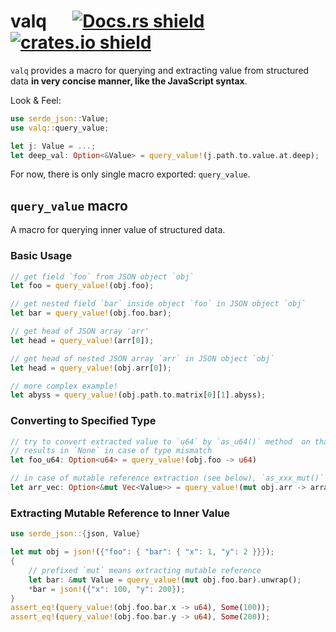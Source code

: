 # valq &emsp; [![Docs.rs shield]][Docs.rs link] [![crates.io shield]][crates.io link]

[Docs.rs shield]: https://img.shields.io/docsrs/valq/latest
[Docs.rs link]: https://docs.rs/valq/latest
[crates.io shield]: https://img.shields.io/crates/v/valq
[crates.io link]: https://crates.io/crates/valq

`valq` provides a macro for querying and extracting value from structured data **in very concise manner, like the JavaScript syntax**.

Look & Feel:

```rust
use serde_json::Value;
use valq::query_value;

let j: Value = ...;
let deep_val: Option<&Value> = query_value!(j.path.to.value.at.deep);
```

For now, there is only single macro exported: `query_value`.

## `query_value` macro
A macro for querying inner value of structured data.
### Basic Usage
```rust
// get field `foo` from JSON object `obj`
let foo = query_value!(obj.foo);

// get nested field `bar` inside object `foo` in JSON object `obj`
let bar = query_value!(obj.foo.bar);

// get head of JSON array 'arr'
let head = query_value!(arr[0]);

// get head of nested JSON array `arr` in JSON object `obj`
let head = query_value!(obj.arr[0]);

// more complex example!
let abyss = query_value!(obj.path.to.matrix[0][1].abyss);
```

### Converting to Specified Type
```rust
// try to convert extracted value to `u64` by `as_u64()` method  on that value.
// results in `None` in case of type mismatch
let foo_u64: Option<u64> = query_value!(obj.foo -> u64)

// in case of mutable reference extraction (see below), `as_xxx_mut()` method will be used.
let arr_vec: Option<&mut Vec<Value>> = query_value!(mut obj.arr -> array)
```

### Extracting Mutable Reference to Inner Value
```rust
use serde_json::{json, Value}

let mut obj = json!({"foo": { "bar": { "x": 1, "y": 2 }}});
{
    // prefixed `mut` means extracting mutable reference
    let bar: &mut Value = query_value!(mut obj.foo.bar).unwrap();
    *bar = json!({"x": 100, "y": 200});
}
assert_eq!(query_value!(obj.foo.bar.x -> u64), Some(100));
assert_eq!(query_value!(obj.foo.bar.y -> u64), Some(200));
```

